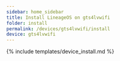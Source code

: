 ```yaml
---
sidebar: home_sidebar
title: Install LineageOS on gts4lvwifi
folder: install
permalink: /devices/gts4lvwifi/install
device: gts4lvwifi
---
```

{% include templates/device_install.md %}
